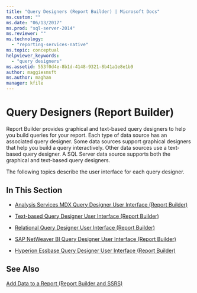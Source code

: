 ```yaml
---
title: "Query Designers (Report Builder) | Microsoft Docs"
ms.custom: ""
ms.date: "06/13/2017"
ms.prod: "sql-server-2014"
ms.reviewer: ""
ms.technology: 
  - "reporting-services-native"
ms.topic: conceptual
helpviewer_keywords: 
  - "query designers"
ms.assetid: 553f0d4e-8b1d-4148-9321-8b41a1e8e1b9
author: maggiesmsft
ms.author: maghan
manager: kfile
---
```

# Query Designers (Report Builder)
  Report Builder provides graphical and text-based query designers to help you build queries for your report. Each type of data source has an associated query designer. Some data sources support graphical designers that help you build a query interactively. Other data sources use a text-based query designer. A SQL Server data source supports both the graphical and text-based query designers.  
  
 The following topics describe the user interface for each query designer.  
  
## In This Section  
  
-   [Analysis Services MDX Query Designer User Interface &#40;Report Builder&#41;](../../2014/reporting-services/analysis-services-mdx-query-designer-user-interface-report-builder.md)  
  
-   [Text-based Query Designer User Interface &#40;Report Builder&#41;](report-data/text-based-query-designer-user-interface-report-builder.md)  
  
-   [Relational Query Designer User Interface &#40;Report Builder&#41;](report-data/relational-query-designer-user-interface-report-builder.md)  
  
-   [SAP NetWeaver BI Query Designer User Interface &#40;Report Builder&#41;](../../2014/reporting-services/sap-netweaver-bi-query-designer-user-interface-report-builder.md)  
  
-   [Hyperion Essbase Query Designer User Interface &#40;Report Builder&#41;](../../2014/reporting-services/hyperion-essbase-query-designer-user-interface-report-builder.md)  
  
## See Also  
 [Add Data to a Report &#40;Report Builder and SSRS&#41;](report-data/report-datasets-ssrs.md)  
  
  
